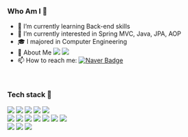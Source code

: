 ### Who Am I :small_blue_diamond:

<!--
**Gyubam/Gyubam** is a ✨ _special_ ✨ repository because its `README.md` (this file) appears on your GitHub profile.

Here are some ideas to get you started:

- 🔭 I’m currently working on ...
- 🌱 I’m currently learning ...
- 👯 I’m looking to collaborate on ...
- 🤔 I’m looking for help with ...
- 💬 Ask me about ...
- 📫 How to reach me: ...
- 😄 Pronouns: ...
- ⚡ Fun fact: ...
-->

- 🔭 I’m currently learning Back-end skills
- 🌱 I’m currently interested in Spring MVC, Java, JPA, AOP
- :mortar_board: I majored in Computer Engineering
- 💬 About Me  <a href="https://goofy-haddock-05e.notion.site/1d29cbe7cc7e4be9855fd49f288afa1a"><img src="https://img.shields.io/badge/Notion-F50057?style=flat-square&logo=Notion&logoColor=white"></a> <a href="https://velog.io/@sgb8170"><img src="https://img.shields.io/badge/Velog-20C997?style=flat-square&logo=Velog&logoColor=white"></a>
- 📫 How to reach me: [![Naver Badge](https://img.shields.io/badge/Mail-00c73c?style=flat-square&logo=Naver&logoColor=white&link=mailto:sgb8170@naver.com)](mailto:sgb8170@naver.com)
</div>
</br>

### Tech stack :small_orange_diamond:
<div align="left">
  <img src="https://img.shields.io/badge/JAVA-007396?style=flat-square&logo=java&logoColor=white">
  <img src="https://img.shields.io/badge/SPRING-6DB33F?style=flat-square&logo=spring&logoColor=white"> 
  <img src="https://img.shields.io/badge/SpringBoot-6DB33F?style=flat-square&logo=SpringBoot&logoColor=white">
  <img src="https://img.shields.io/badge/SpringSecurity-6DB33F?style=flat-square&logo=SpringSecurity&logoColor=white"> 
  <img src="https://img.shields.io/badge/MySQL-4479A1?style=flat-square&logo=MySQL&logoColor=white"> </br>
  <img src="https://img.shields.io/badge/Python-3776AB?style=flat-square&logo=Python&logoColor=white">
  <img src="https://img.shields.io/badge/Flask-000000?style=flat-square&logo=Flask&logoColor=white">
  <img src="https://img.shields.io/badge/react-61DAFB?style=flat-square&logo=react&logoColor=black">
  <img src="https://img.shields.io/badge/html-E34F26?style=flat-square&logo=html5&logoColor=white">
  <img src="https://img.shields.io/badge/css-1572B6?style=flat-square&logo=css3&logoColor=white">
  <img src="https://img.shields.io/badge/Kotlin-7F52FF?style=flat-square&logo=Kotlin&logoColor=white">
  <img src="https://img.shields.io/badge/AndroidStudio-3DDC84?style=flat-square&logo=AndroidStudio&logoColor=white"> </br>
  <img src="https://img.shields.io/badge/github-181717?style=flat-square&logo=github&logoColor=white">
  <img src="https://img.shields.io/badge/Docker-2496ED?style=flat-square&logo=Docker&logoColor=white">
  <img src="https://img.shields.io/badge/Amazon EC2-FF9900?style=flat-square&logo=Amazon EC2&logoColor=white">

</div>

